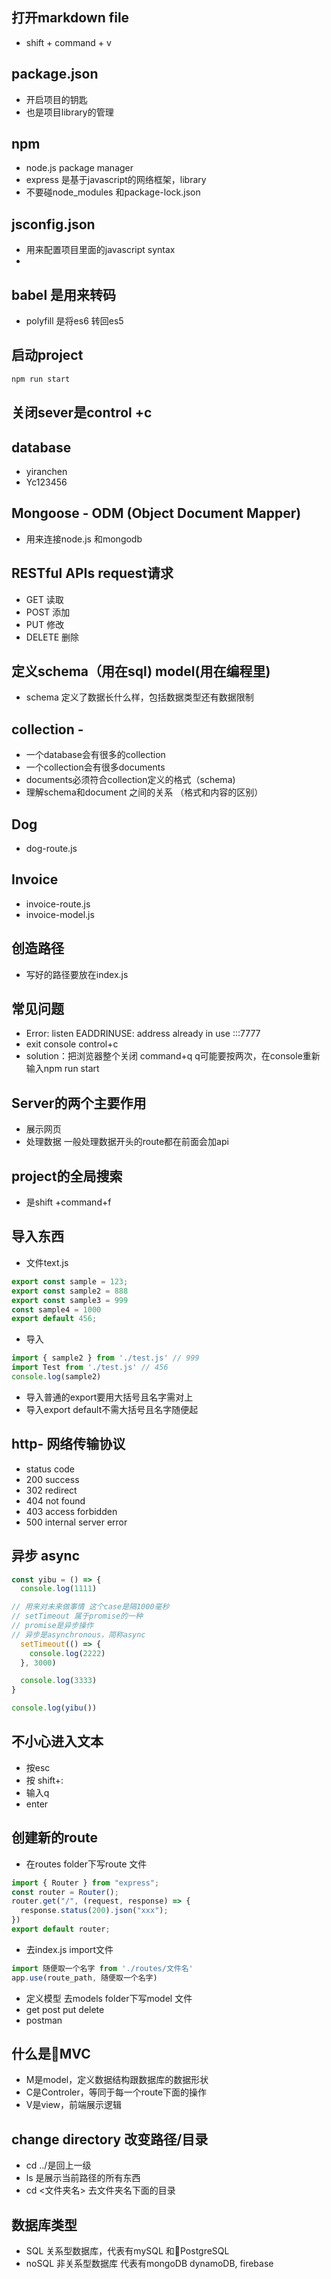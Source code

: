## 打开markdown file
- shift + command + v

## package.json
- 开启项目的钥匙
- 也是项目library的管理

## npm
- node.js package manager
- express 是基于javascript的网络框架，library
- 不要碰node_modules 和package-lock.json

## jsconfig.json
- 用来配置项目里面的javascript syntax
-

## babel 是用来转码
-  polyfill 是将es6 转回es5

## 启动project
```bash
npm run start
```

## 关闭sever是control +c

## database
- yiranchen
- Yc123456


## Mongoose - ODM (Object Document Mapper)
-  用来连接node.js 和mongodb


## RESTful APIs request请求
- GET  读取
- POST 添加
- PUT 修改
- DELETE 删除

## 定义schema（用在sql) model(用在编程里)
- schema 定义了数据长什么样，包括数据类型还有数据限制

## collection -
- 一个database会有很多的collection
- 一个collection会有很多documents
- documents必须符合collection定义的格式（schema)
- 理解schema和document 之间的关系 （格式和内容的区别）

## Dog
- dog-route.js

## Invoice
- invoice-route.js
- invoice-model.js

##  创造路径
- 写好的路径要放在index.js


## 常见问题
- Error: listen EADDRINUSE: address already in use :::7777
- exit console control+c
- solution：把浏览器整个关闭 command+q q可能要按两次，在console重新输入npm run start



## Server的两个主要作用
- 展示网页
- 处理数据 一般处理数据开头的route都在前面会加api

## project的全局搜索
- 是shift +command+f

## 导入东西
- 文件text.js
``` javascript
export const sample = 123;
export const sample2 = 888
export const sample3 = 999
const sample4 = 1000
export default 456;
```

- 导入
``` javascript
import { sample2 } from './test.js' // 999
import Test from './test.js' // 456
console.log(sample2)
```

- 导入普通的export要用大括号且名字需对上
- 导入export default不需大括号且名字随便起

## http- 网络传输协议
- status code
- 200 success
- 302 redirect
- 404 not found
- 403 access forbidden
- 500 internal server error

## 异步 async
``` javascript
const yibu = () => {
  console.log(1111)

// 用来对未来做事情 这个case是隔1000毫秒
// setTimeout 属于promise的一种
// promise是异步操作
// 异步是asynchronous，简称async
  setTimeout(() => {
    console.log(2222)
  }, 3000)

  console.log(3333)
}

console.log(yibu())
```
## 不小心进入文本
- 按esc
- 按 shift+:
- 输入q
- enter

## 创建新的route
- 在routes folder下写route 文件
```javascript
import { Router } from "express";
const router = Router();
router.get("/", (request, response) => {
  response.status(200).json("xxx");
})
export default router;
```

- 去index.js import文件
```javascript
import 随便取一个名字 from './routes/文件名'
app.use(route_path, 随便取一个名字)
```

- 定义模型 去models folder下写model 文件
- get post put delete
- postman

## 什么是MVC
- M是model，定义数据结构跟数据库的数据形状
- C是Controler，等同于每一个route下面的操作
- V是view，前端展示逻辑

## change directory 改变路径/目录
- cd ../是回上一级
- ls 是展示当前路径的所有东西
- cd <文件夹名> 去文件夹名下面的目录


## 数据库类型
- SQL 关系型数据库，代表有mySQL 和PostgreSQL
-  noSQL 非关系型数据库 代表有mongoDB dynamoDB, firebase
